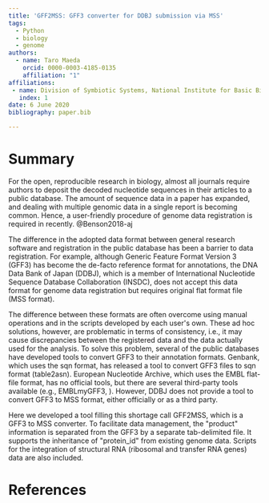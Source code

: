 ```yaml
---
title: 'GFF2MSS: GFF3 converter for DDBJ submission via MSS'
tags:
  - Python
  - biology
  - genome
authors:
  - name: Taro Maeda
    orcid: 0000-0003-4185-0135
    affiliation: "1"
affiliations:
 - name: Division of Symbiotic Systems, National Institute for Basic Biology
   index: 1
date: 6 June 2020
bibliography: paper.bib

---
```


# Summary 

For the open, reproducible research in biology, almost all journals require authors to deposit the decoded nucleotide sequences in their articles to a public database. The amount of sequence data in a paper has expanded, and dealing with multiple genomic data in a single report is becoming common. Hence, a user-friendly procedure of genome data registration is required in recently. @Benson2018-aj

The difference in the adopted data format between general research software and registration in the public database has been a barrier to data registration. For example, although Generic Feature Format Version 3 (GFF3) has become the de-facto reference format for annotations, the DNA Data Bank of Japan (DDBJ), which is a member of International Nucleotide Sequence Database Collaboration (INSDC), does not accept this data format for genome data registration but requires original flat format file (MSS format).

The difference between these formats are often overcome using manual operations and in the scripts developed by each user's own. These ad hoc solutions, however, are problematic in terms of consistency, i.e., it may cause discrepancies between the registered data and the data actually used for the analysis. To solve this problem, several of the public databases have developed tools to convert GFF3 to their annotation formats. Genbank, which uses the sqn format, has released a tool to convert GFF3 files to sqn format (table2asn). European Nucleotide Archive, which uses the EMBL flat-file format, has no official tools, but there are several third-party tools available (e.g., EMBLmyGFF3, ). However, DDBJ does not provide a tool to convert GFF3 to MSS format, either officially or as a third party.

Here we developed a tool filling this shortage call GFF2MSS, which is a GFF3 to MSS converter. To facilitate data management, the "product" information is separated from the GFF3 by a separate tab-delimited file. It supports the inheritance of "protein_id" from existing genome data. Scripts for the integration of structural RNA (ribosomal and transfer RNA genes) data are also included.

# References

